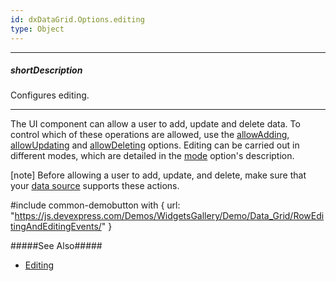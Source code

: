 ```yaml
---
id: dxDataGrid.Options.editing
type: Object
---
```

---
##### shortDescription
Configures editing.

---
The UI component can allow a user to add, update and delete data. To control which of these operations are allowed, use the [allowAdding](/api-reference/10%20UI%20Components/dxDataGrid/1%20Configuration/editing/allowAdding.md '{basewidgetpath}/Configuration/editing/#allowAdding'), [allowUpdating](/api-reference/10%20UI%20Components/dxDataGrid/1%20Configuration/editing/allowUpdating.md '{basewidgetpath}/Configuration/editing/#allowUpdating') and [allowDeleting](/api-reference/10%20UI%20Components/dxDataGrid/1%20Configuration/editing/allowDeleting.md '{basewidgetpath}/Configuration/editing/#allowDeleting') options. Editing can be carried out in different modes, which are detailed in the [mode](/api-reference/10%20UI%20Components/dxDataGrid/1%20Configuration/editing/mode.md '{basewidgetpath}/Configuration/editing/#mode') option's description.

[note] Before allowing a user to add, update, and delete, make sure that your [data source](/api-reference/10%20UI%20Components/GridBase/1%20Configuration/dataSource.md '{basewidgetpath}/Configuration/#dataSource') supports these actions.

#include common-demobutton with {
    url: "https://js.devexpress.com/Demos/WidgetsGallery/Demo/Data_Grid/RowEditingAndEditingEvents/"
}

#####See Also#####
- [Editing](/concepts/05%20Widgets/DataGrid/20%20Editing '/Documentation/Guide/Widgets/DataGrid/Editing/')